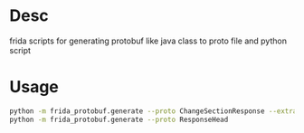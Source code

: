 # Desc

frida scripts for generating protobuf like java class to proto file and python script

# Usage

```bash
python -m frida_protobuf.generate --proto ChangeSectionResponse --extra-import "Poster,Action,Attent,VideoIdKeyValueSet"
python -m frida_protobuf.generate --proto ResponseHead
```